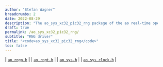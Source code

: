 ```yaml
---
author: "Stefan Wagner"
breadcrumbs: 2
date: 2022-08-29
description: "The ao_sys_xc32_pic32_rng package of the ao real-time operating system."
draft: true
permalink: /ao_sys_xc32_pic32_rng/ 
subtitle: "RNG driver"
title: "<code>ao_sys_xc32_pic32_rng</code>"
toc: false
---
```


| [`ao_rngp.h`](ao_rngp.h.md) |
| [`ao_rngt.h`](ao_rngt.h.md) |
| [`ao_sys.h`](ao_sys.h.md) |
| [`ao_sys_clock.h`](ao_sys_clock.h.md) |
